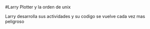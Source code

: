 #Larry Plotter y la orden de unix

Larry desarrolla sus actividades y su codigo
 se vuelve cada vez mas peligroso

